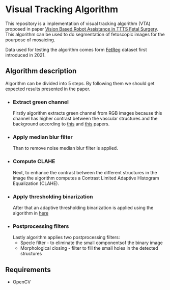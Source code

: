 # Visual Tracking Algorithm
This repository is a implementation of visual tracking algorithm (VTA) proposed in paper [Vision Based Robot Assistance in TTTS Fetal Surgery](https://ieeexplore.ieee.org/iel7/8844528/8856280/08856402.pdf). This algorithm can be used to do segmentation of fetoscopic images for the pourpose of mosaicing.

Data used for testing the algorithm comes form [FetReg](https://www.ucl.ac.uk/interventional-surgical-sciences/weiss-open-research/weiss-open-data-server/fetreg-largescale-multi-centre-fetoscopy-placenta-dataset) dataset first introduced in 2021.

## Algorithm description
Algorithm can be divided into 5 steps. By following them we should get expected results presented in the paper.

- ### Extract green channel
    Firstly algorithm extracts green channel from RGB images because this channel has higher contrast between the vascular structures and the background according to [this](https://ieeexplore.ieee.org/document/6566372) and [this](https://www.spiedigitallibrary.org/conference-proceedings-of-spie/7962.toc#_=_) papers.
- ### Apply median blur filter
    Than to remove noise median blur filter is applied.
- ### Compute CLAHE
    Next, to enhance the contrast between the different structures in the image the algorithm computes a Contrast Limited Adaptive Histogram Equalization (CLAHE).
- ### Apply thresholding binarization
    After that an adaptive thresholding binarization is applied using the algorithm in [here](https://www.researchgate.net/publication/220494200_Adaptive_Thresholding_using_the_Integral_Image)
- ### Postprocessing filters
    Lastly algorithm applies two postprocessing filters:
    - Specle filter - to eliminate the small componentsof the binary image
    - Morphological closing - filter to fill the small holes in the detected structures

## Requirements
- OpenCV
